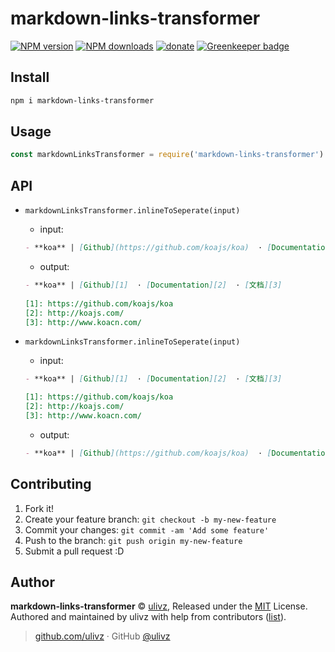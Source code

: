 # markdown-links-transformer

[![NPM version](https://img.shields.io/npm/v/markdown-links-transformer.svg?style=flat)](https://npmjs.com/package/markdown-links-transformer) [![NPM downloads](https://img.shields.io/npm/dm/markdown-links-transformer.svg?style=flat)](https://npmjs.com/package/markdown-links-transformer) [![donate](https://img.shields.io/badge/$-donate-ff69b4.svg?maxAge=2592000&style=flat)](https://github.com/ULIVZ/donate) [![Greenkeeper badge](https://badges.greenkeeper.io/ulivz/markdown-links-transformer.svg)](https://greenkeeper.io/)

## Install

```bash
npm i markdown-links-transformer
```

## Usage

```js
const markdownLinksTransformer = require('markdown-links-transformer')
```


## API

- `markdownLinksTransformer.inlineToSeperate(input)`

  - input:
  
  ```markdown
  - **koa** | [Github](https://github.com/koajs/koa)  · [Documentation](http://koajs.com/)  · [文档](http://www.koacn.com/)
  ```
  
  - output:
  
  ```markdown
  - **koa** | [Github][1]  · [Documentation][2]  · [文档][3]
    
  [1]: https://github.com/koajs/koa
  [2]: http://koajs.com/
  [3]: http://www.koacn.com/
  ```

- `markdownLinksTransformer.inlineToSeperate(input)`

  - input: 
  
  ```markdown
  - **koa** | [Github][1]  · [Documentation][2]  · [文档][3]
  
  [1]: https://github.com/koajs/koa
  [2]: http://koajs.com/
  [3]: http://www.koacn.com/
  ```
  
  - output:
  
  ```markdown
  - **koa** | [Github](https://github.com/koajs/koa)  · [Documentation](http://koajs.com/)  · [文档](http://www.koacn.com/)
  ```


## Contributing

1. Fork it!
2. Create your feature branch: `git checkout -b my-new-feature`
3. Commit your changes: `git commit -am 'Add some feature'`
4. Push to the branch: `git push origin my-new-feature`
5. Submit a pull request :D


## Author

**markdown-links-transformer** © [ulivz](https://github.com/ULIVZ), Released under the [MIT](./LICENSE) License.<br>
Authored and maintained by ulivz with help from contributors ([list](https://github.com/ULIVZ/markdown-links-transformer/contributors)).

> [github.com/ulivz](https://github.com/ulivz) · GitHub [@ulivz](https://github.com/ULIVZ)
